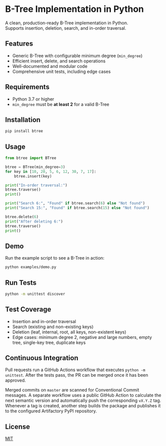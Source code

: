 # B-Tree Implementation in Python

A clean, production-ready B-Tree implementation in Python.  
Supports insertion, deletion, search, and in-order traversal.

## Features

- Generic B-Tree with configurable minimum degree (`min_degree`)
- Efficient insert, delete, and search operations
- Well-documented and modular code
- Comprehensive unit tests, including edge cases

## Requirements

- Python 3.7 or higher
- `min_degree` must be **at least 2** for a valid B-Tree

## Installation

```sh
pip install btree
```

## Usage

```python
from btree import BTree

btree = BTree(min_degree=3)
for key in [10, 20, 5, 6, 12, 30, 7, 17]:
    btree.insert(key)

print("In-order traversal:")
btree.traverse()
print()

print("Search 6:", "Found" if btree.search(6) else "Not found")
print("Search 15:", "Found" if btree.search(15) else "Not found")

btree.delete(6)
print("After deleting 6:")
btree.traverse()
print()
```

## Demo

Run the example script to see a B-Tree in action:

```sh
python examples/demo.py
```

## Run Tests

```sh
python -m unittest discover
```

## Test Coverage

- Insertion and in-order traversal
- Search (existing and non-existing keys)
- Deletion (leaf, internal, root, all keys, non-existent keys)
- Edge cases: minimum degree 2, negative and large numbers, empty tree, single-key tree, duplicate keys

## Continuous Integration

Pull requests run a GitHub Actions workflow that executes `python -m unittest`.
After the tests pass, the PR can be merged once it has been approved.

Merged commits on `master` are scanned for Conventional Commit messages.
A separate workflow uses a public GitHub Action to calculate the next semantic
version and automatically push the corresponding `vX.Y.Z` tag.
Whenever a tag is created, another step builds the package and publishes it to
the configured Artifactory PyPI repository.

## License

[MIT](LICENSE)

